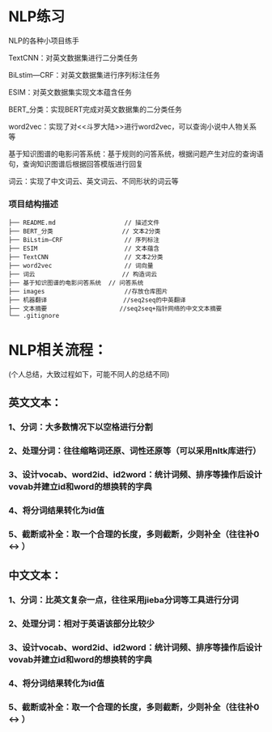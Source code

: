 # NLP练习
NLP的各种小项目练手

TextCNN：对英文数据集进行二分类任务

BiLstim—CRF：对英文数据集进行序列标注任务

ESIM：对英文数据集实现文本蕴含任务

BERT_分类：实现BERT完成对英文数据集的二分类任务

word2vec：实现了对<<斗罗大陆>>进行word2vec，可以查询小说中人物关系等

基于知识图谱的电影问答系统：基于规则的问答系统，根据问题产生对应的查询语句，查询知识图谱后根据回答模版进行回复

词云：实现了中文词云、英文词云、不同形状的词云等

### 项目结构描述
```
├── README.md                   // 描述文件
├── BERT_分类                   // 文本2分类
├── BiLstim—CRF                 // 序列标注
├── ESIM                        // 文本蕴含
├── TextCNN                     // 文本2分类
├── word2vec                    // 词向量
├── 词云                        // 构造词云
├── 基于知识图谱的电影问答系统  // 问答系统
├── images                      //存放仓库图片
├── 机器翻译                     //seq2seq的中英翻译
├── 文本摘要                    //seq2seq+指针网络的中文文本摘要
└── .gitignore
```



# NLP相关流程：
(个人总结，大致过程如下，可能不同人的总结不同)

## 英文文本：
### 1、分词：大多数情况下以空格进行分割
### 2、处理分词：往往缩略词还原、词性还原等（可以采用nltk库进行）
### 3、设计vocab、word2id、id2word：统计词频、排序等操作后设计vovab并建立id和word的想换转的字典
### 4、将分词结果转化为id值
### 5、截断或补全：取一个合理的长度，多则截断，少则补全（往往补0 <-> <unk>）

## 中文文本：
### 1、分词：比英文复杂一点，往往采用jieba分词等工具进行分词
### 2、处理分词：相对于英语该部分比较少
### 3、设计vocab、word2id、id2word：统计词频、排序等操作后设计vovab并建立id和word的想换转的字典
### 4、将分词结果转化为id值
### 5、截断或补全：取一个合理的长度，多则截断，少则补全（往往补0 <-> <unk>）